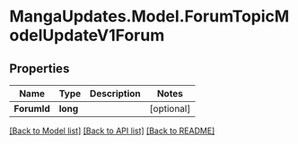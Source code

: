# MangaUpdates.Model.ForumTopicModelUpdateV1Forum

## Properties

Name | Type | Description | Notes
------------ | ------------- | ------------- | -------------
**ForumId** | **long** |  | [optional] 

[[Back to Model list]](../README.md#documentation-for-models) [[Back to API list]](../README.md#documentation-for-api-endpoints) [[Back to README]](../README.md)

